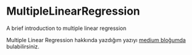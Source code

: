 # MultipleLinearRegression
A brief introduction to multiple linear regression

Multiple Linear Regression hakkında yazdığım yazıyı [medium bloğumda](https://medium.com/@buse.koseoglu13/multiple-linear-regression-python-783deacb114f) bulabilirsiniz.
